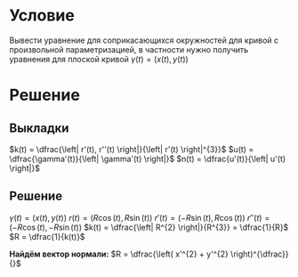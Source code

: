 # Условие
Вывести уравнение для соприкасающихся окружностей для кривой с произвольной параметризацией, в частности нужно получить уравнения для плоской кривой $\gamma(t) = (x(t), y(t))$
# Решение

## Выкладки
$k(t) = \dfrac{\left| r'(t), r''(t) \right|}{\left| r'(t) \right|^{3}}$
$u(t) = \dfrac{\gamma'(t)}{\left| \gamma'(t) \right|}$
$n(t) = \dfrac{u'(t)}{\left| u'(t) \right|}$
## Решение
$\gamma(t) = \left( x(t), y(t) \right)$
$r(t) = \left( R\cos(t), R\sin(t) \right)$
$r'(t) = \left( -R\sin(t), R\cos(t) \right)$
$r''(t) = \left( -R\cos(t), -R\sin(t) \right)$
$k(t) = \dfrac{\left| R^{2} \right|}{R^{3}} = \dfrac{1}{R}$
$R = \dfrac{1}{k(t)}$

**Найдём вектор нормали:**
$R = \dfrac{\left( x'^{2} + y'^{2} \right)^{\dfrac}}{}$


